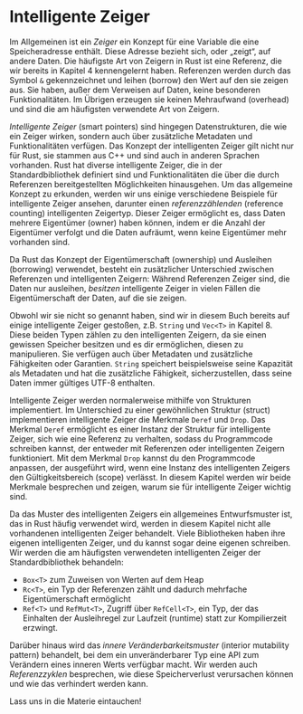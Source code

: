 # Intelligente Zeiger

Im Allgemeinen ist ein _Zeiger_ ein Konzept für eine Variable die eine
Speicheradresse enthält. Diese Adresse bezieht sich, oder „zeigt“, auf andere
Daten. Die häufigste Art von Zeigern in Rust ist eine Referenz, die wir bereits
in Kapitel 4 kennengelernt haben. Referenzen werden durch das Symbol `&`
gekennzeichnet und leihen (borrow) den Wert auf den sie zeigen aus. Sie haben,
außer dem Verweisen auf Daten, keine besonderen Funktionalitäten. Im Übrigen
erzeugen sie keinen Mehraufwand (overhead) und sind die am häufigsten
verwendete Art von Zeigern.

_Intelligente Zeiger_ (smart pointers) sind hingegen Datenstrukturen, die wie
ein Zeiger wirken, sondern auch über zusätzliche Metadaten und Funktionalitäten
verfügen. Das Konzept der intelligenten Zeiger gilt nicht nur für Rust, sie
stammen aus C++ und sind auch in anderen Sprachen vorhanden. Rust hat diverse
intelligente Zeiger, die in der Standardbibliothek definiert sind und
Funktionalitäten die über die durch Referenzen bereitgestellten Möglichkeiten
hinausgehen. Um das allgemeine Konzept zu erkunden, werden wir uns einige
verschiedene Beispiele für intelligente Zeiger ansehen, darunter einen
_referenzzählenden_ (reference counting) intelligenten Zeigertyp. Dieser Zeiger
ermöglicht es, dass Daten mehrere Eigentümer (owner) haben können, indem er die
Anzahl der Eigentümer verfolgt und die Daten aufräumt, wenn keine Eigentümer
mehr vorhanden sind.

Da Rust das Konzept der Eigentümerschaft (ownership) und Ausleihen
(borrowing) verwendet, besteht ein zusätzlicher Unterschied zwischen Referenzen
und intelligenten Zeigern: Während Referenzen Zeiger sind, die Daten nur
ausleihen, _besitzen_ intelligente Zeiger in vielen Fällen die Eigentümerschaft
der Daten, auf die sie zeigen.

Obwohl wir sie nicht so genannt haben, sind wir in diesem Buch bereits auf
einige intelligente Zeiger gestoßen, z.B. `String` und `Vec<T>` in Kapitel 8.
Diese beiden Typen zählen zu den intelligenten Zeigern, da sie einen gewissen
Speicher besitzen und es dir ermöglichen, diesen zu manipulieren. Sie verfügen
auch über Metadaten und zusätzliche Fähigkeiten oder Garantien. `String`
speichert beispielsweise seine Kapazität als Metadaten und hat die zusätzliche
Fähigkeit, sicherzustellen, dass seine Daten immer gültiges UTF-8 enthalten.

Intelligente Zeiger werden normalerweise mithilfe von Strukturen implementiert.
Im Unterschied zu einer gewöhnlichen Struktur (struct) implementieren
intelligente Zeiger die Merkmale `Deref` und `Drop`. Das Merkmal `Deref`
ermöglicht es einer Instanz der Struktur für intelligente Zeiger, sich wie eine
Referenz zu verhalten, sodass du Programmcode schreiben kannst, der entweder mit
Referenzen oder intelligenten Zeigern funktioniert. Mit dem Merkmal `Drop`
kannst du den Programmcode anpassen, der ausgeführt wird, wenn eine Instanz des
intelligenten Zeigers den Gültigkeitsbereich (scope) verlässt. In diesem
Kapitel werden wir beide Merkmale besprechen und zeigen, warum sie für
intelligente Zeiger wichtig sind.

Da das Muster des intelligenten Zeigers ein allgemeines Entwurfsmuster ist, das
in Rust häufig verwendet wird, werden in diesem Kapitel nicht alle vorhandenen
intelligenten Zeiger behandelt. Viele Bibliotheken haben ihre eigenen
intelligenten Zeiger, und du kannst sogar deine eigenen schreiben. Wir werden
die am häufigsten verwendeten intelligenten Zeiger der Standardbibliothek
behandeln:

- `Box<T>` zum Zuweisen von Werten auf dem Heap
- `Rc<T>`, ein Typ der Referenzen zählt und dadurch mehrfache Eigentümerschaft
  ermöglicht
- `Ref<T>` und `RefMut<T>`, Zugriff über `RefCell<T>`, ein Typ, der das
  Einhalten der Ausleihregel zur Laufzeit (runtime) statt zur Kompilierzeit
  erzwingt.

Darüber hinaus wird das _innere Veränderbarkeitsmuster_ (interior mutability pattern)
behandelt, bei dem ein unveränderbarer Typ eine API zum Verändern eines inneren
Werts verfügbar macht. Wir werden auch _Referenzzyklen_ besprechen, wie diese
Speicherverlust verursachen können und wie das verhindert werden kann.

Lass uns in die Materie eintauchen!
